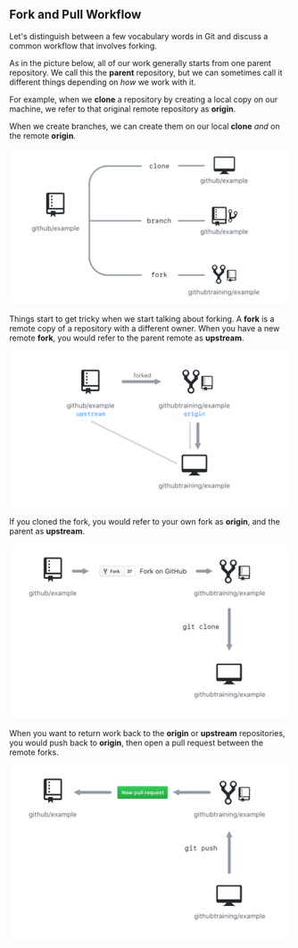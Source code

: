 ## Fork and Pull Workflow

Let's distinguish between a few vocabulary words in Git and discuss a common workflow that involves forking.

As in the picture below, all of our work generally starts from one parent repository. We call this the **parent** repository, but we can sometimes call it different things depending on _how_ we work with it.

For example, when we **clone** a repository by creating a local copy on our machine, we refer to that original remote repository as **origin**.

When we create branches, we can create them on our local **clone** _and_ on the remote **origin**.

![Clone vs Branch vs Fork](img/clone-branch-fork.png)

Things start to get tricky when we start talking about forking. A **fork** is a remote copy of a repository with a different owner. When you have a new remote **fork**, you would refer to the parent remote as **upstream**.

![Fork Workflow](img/origin-upstream.png)

If you cloned the fork, you would refer to your own fork as **origin**, and the parent as **upstream**.

![Fork Workflow](img/fork-from.png)

When you want to return work back to the **origin** or **upstream** repositories, you would push back to **origin**, then open a pull request between the remote forks.

![Fork Workflow](img/fork-to.png)
